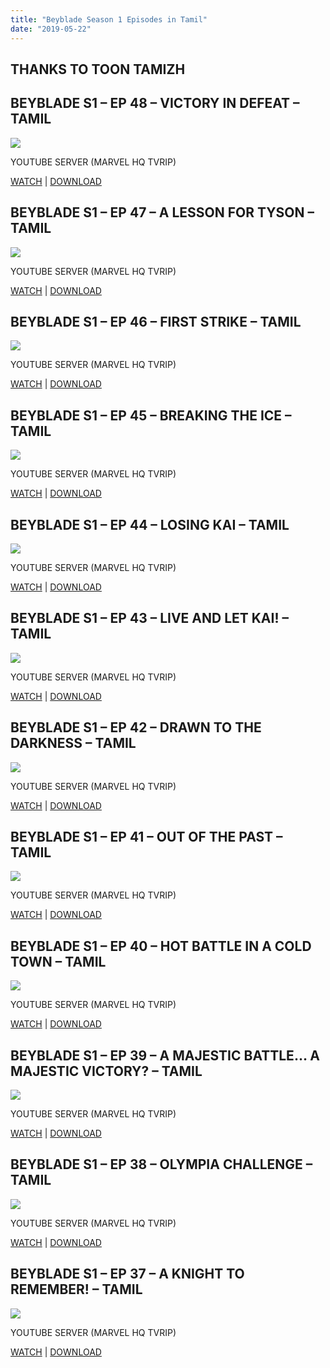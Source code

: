 ```yaml
---
title: "Beyblade Season 1 Episodes in Tamil"
date: "2019-05-22"
---
```


## THANKS TO TOON TAMIZH

## BEYBLADE S1 – EP 48 – VICTORY IN DEFEAT – TAMIL

[![](https://1.bp.blogspot.com/-ERAst889hR0/XGQanwg3OJI/AAAAAAAAA9A/-MQbAbES3Dshzn3Pj1S3I3SFO2a0XORfwCLcBGAs/s280/beyblade{8cd00c2b6371b4e82b2136421417e8ecb96b705ea6eb9720573582fbfe11734e}2BS1{8cd00c2b6371b4e82b2136421417e8ecb96b705ea6eb9720573582fbfe11734e}2B{8cd00c2b6371b4e82b2136421417e8ecb96b705ea6eb9720573582fbfe11734e}2Bep{8cd00c2b6371b4e82b2136421417e8ecb96b705ea6eb9720573582fbfe11734e}2B48.JPG)](https://1.bp.blogspot.com/-ERAst889hR0/XGQanwg3OJI/AAAAAAAAA9A/-MQbAbES3Dshzn3Pj1S3I3SFO2a0XORfwCLcBGAs/s1600/beyblade{8cd00c2b6371b4e82b2136421417e8ecb96b705ea6eb9720573582fbfe11734e}2BS1{8cd00c2b6371b4e82b2136421417e8ecb96b705ea6eb9720573582fbfe11734e}2B{8cd00c2b6371b4e82b2136421417e8ecb96b705ea6eb9720573582fbfe11734e}2Bep{8cd00c2b6371b4e82b2136421417e8ecb96b705ea6eb9720573582fbfe11734e}2B48.JPG)

YOUTUBE SERVER (MARVEL HQ TVRIP)

[WATCH](https://clk.ink/Wfof) | [DOWNLOAD](https://clk.ink/Wfof)

## BEYBLADE S1 – EP 47 – A LESSON FOR TYSON – TAMIL

[![](https://1.bp.blogspot.com/-tR2WT9DKGBA/XGQZpQsG_BI/AAAAAAAAA80/rLKUhq9cjtMBkZ6ugooW0cRdKuDWnwfcwCLcBGAs/s280/47a_lesson_for_tyson.jpg)](https://1.bp.blogspot.com/-tR2WT9DKGBA/XGQZpQsG_BI/AAAAAAAAA80/rLKUhq9cjtMBkZ6ugooW0cRdKuDWnwfcwCLcBGAs/s1600/47a_lesson_for_tyson.jpg)

YOUTUBE SERVER (MARVEL HQ TVRIP)

[WATCH](https://clk.ink/i6ZpyCnu) | [DOWNLOAD](https://clk.ink/i6ZpyCnu)

## BEYBLADE S1 – EP 46 – FIRST STRIKE – TAMIL

[![](https://2.bp.blogspot.com/-s8XGO0VHqEc/XGQZOc9t4xI/AAAAAAAAA8s/lG0Bp7r_WnsdBQUzwKxm3V6Znh9bqTXiACLcBGAs/s280/46first_srtike.jpg)](https://2.bp.blogspot.com/-s8XGO0VHqEc/XGQZOc9t4xI/AAAAAAAAA8s/lG0Bp7r_WnsdBQUzwKxm3V6Znh9bqTXiACLcBGAs/s1600/46first_srtike.jpg)

YOUTUBE SERVER (MARVEL HQ TVRIP)

[WATCH](https://clk.ink/tRxU67) | [DOWNLOAD](https://clk.ink/tRxU67)

## BEYBLADE S1 – EP 45 – BREAKING THE ICE – TAMIL

[![](https://1.bp.blogspot.com/-204Kz-rs9yE/XGQYEl4MLXI/AAAAAAAAA8g/tHrN3Zp-IDYSNyhABpH9IGI-iUu39STfACLcBGAs/s280/45breaking_the_ice.jpg)](https://1.bp.blogspot.com/-204Kz-rs9yE/XGQYEl4MLXI/AAAAAAAAA8g/tHrN3Zp-IDYSNyhABpH9IGI-iUu39STfACLcBGAs/s1600/45breaking_the_ice.jpg)

YOUTUBE SERVER (MARVEL HQ TVRIP)

[WATCH](https://clk.ink/9Wu23MA) | [DOWNLOAD](https://clk.ink/9Wu23MA)

## BEYBLADE S1 – EP 44 – LOSING KAI – TAMIL

[![](https://2.bp.blogspot.com/-BdECG-QMFR4/XGQXnWQMaMI/AAAAAAAAA8Y/xCUq7Lmw2B4lxnBtHCK2nGtgW7uXX7r5gCLcBGAs/s280/44losing_kai.jpg)](https://2.bp.blogspot.com/-BdECG-QMFR4/XGQXnWQMaMI/AAAAAAAAA8Y/xCUq7Lmw2B4lxnBtHCK2nGtgW7uXX7r5gCLcBGAs/s1600/44losing_kai.jpg)

YOUTUBE SERVER (MARVEL HQ TVRIP)

[WATCH](https://clk.ink/Fioa) | [DOWNLOAD](https://clk.ink/Fioa)

## BEYBLADE S1 – EP 43 – LIVE AND LET KAI! – TAMIL

[![](https://3.bp.blogspot.com/-AYECe-tDBmk/XGQXIhWmh_I/AAAAAAAAA8Q/NjeQlvPpPkEAp0srR7oUyt9MrPvkqPrPwCLcBGAs/s280/43live_and_let_kai.jpg)](https://3.bp.blogspot.com/-AYECe-tDBmk/XGQXIhWmh_I/AAAAAAAAA8Q/NjeQlvPpPkEAp0srR7oUyt9MrPvkqPrPwCLcBGAs/s1600/43live_and_let_kai.jpg)

YOUTUBE SERVER (MARVEL HQ TVRIP)

[WATCH](https://clk.ink/fB3dJ) | [DOWNLOAD](https://clk.ink/fB3dJ)

## BEYBLADE S1 – EP 42 – DRAWN TO THE DARKNESS – TAMIL

[![](https://4.bp.blogspot.com/-68jy8c0Q85k/XGQWnnHzzJI/AAAAAAAAA8I/VDPBzRYVNCIGSdBcB8ZQx_mzeBs-VMTaQCLcBGAs/s280/42drawn_to_the_darkness.jpg)](https://4.bp.blogspot.com/-68jy8c0Q85k/XGQWnnHzzJI/AAAAAAAAA8I/VDPBzRYVNCIGSdBcB8ZQx_mzeBs-VMTaQCLcBGAs/s1600/42drawn_to_the_darkness.jpg)

YOUTUBE SERVER (MARVEL HQ TVRIP)

[WATCH](https://clk.ink/dWDPbMEd) | [DOWNLOAD](https://clk.ink/dWDPbMEd)

## BEYBLADE S1 – EP 41 – OUT OF THE PAST – TAMIL

[![](https://2.bp.blogspot.com/-7liIzzz7jeo/XGQWJI4e2BI/AAAAAAAAA8A/o2z18kx3miA2M46ADa0V1KJdZZNJxHqpACLcBGAs/s280/41out_of_the_past.jpg)](https://2.bp.blogspot.com/-7liIzzz7jeo/XGQWJI4e2BI/AAAAAAAAA8A/o2z18kx3miA2M46ADa0V1KJdZZNJxHqpACLcBGAs/s1600/41out_of_the_past.jpg)

YOUTUBE SERVER (MARVEL HQ TVRIP)

[WATCH](https://clk.ink/wWw0) | [DOWNLOAD](https://clk.ink/wWw0)

## BEYBLADE S1 – EP 40 – HOT BATTLE IN A COLD TOWN – TAMIL

[![](https://3.bp.blogspot.com/-2SBOSrmqirI/XGQVkVRrHeI/AAAAAAAAA70/rSPEGVAMyw4fPZEFqw-XAciX9fa7qWMxwCLcBGAs/s280/40hot_battle_in_a_cold_town.jpg)](https://3.bp.blogspot.com/-2SBOSrmqirI/XGQVkVRrHeI/AAAAAAAAA70/rSPEGVAMyw4fPZEFqw-XAciX9fa7qWMxwCLcBGAs/s1600/40hot_battle_in_a_cold_town.jpg)

YOUTUBE SERVER (MARVEL HQ TVRIP)

[WATCH](https://clk.ink/QFXHH) | [DOWNLOAD](https://clk.ink/QFXHH)

## BEYBLADE S1 – EP 39 – A MAJESTIC BATTLE… A MAJESTIC VICTORY? – TAMIL

[![](https://1.bp.blogspot.com/-rvHvw6khp60/XGQU2t2lEDI/AAAAAAAAA7s/9EzQ21Lb7uY5AWDraXP7uXWskJgLcKq3ACLcBGAs/s280/39a_majestic_battle_a_majestic_victory.jpg)](https://1.bp.blogspot.com/-rvHvw6khp60/XGQU2t2lEDI/AAAAAAAAA7s/9EzQ21Lb7uY5AWDraXP7uXWskJgLcKq3ACLcBGAs/s1600/39a_majestic_battle_a_majestic_victory.jpg)

YOUTUBE SERVER (MARVEL HQ TVRIP)

[WATCH](https://clk.ink/OJRe5j) | [DOWNLOAD](https://clk.ink/OJRe5j)

## BEYBLADE S1 – EP 38 – OLYMPIA CHALLENGE – TAMIL

[![](https://3.bp.blogspot.com/-IDpuVzMdVZc/XGQUMgRdM9I/AAAAAAAAA7g/BUJVApH4OmkO8wydxu-UlfTilKXV9aBdACLcBGAs/s280/38olympia_challenge.jpg)](https://3.bp.blogspot.com/-IDpuVzMdVZc/XGQUMgRdM9I/AAAAAAAAA7g/BUJVApH4OmkO8wydxu-UlfTilKXV9aBdACLcBGAs/s1600/38olympia_challenge.jpg)

YOUTUBE SERVER (MARVEL HQ TVRIP)

[WATCH](https://clk.ink/qFiJb) | [DOWNLOAD](https://clk.ink/qFiJb)

## BEYBLADE S1 – EP 37 – A KNIGHT TO REMEMBER! – TAMIL

[![](https://2.bp.blogspot.com/-rni_fuonbtg/XGQTbf9FTXI/AAAAAAAAA7Y/T6xP-4L-JTE5cnv9_iTBXKwAnzqbldt4gCLcBGAs/s280/37a_knight_to_remember.jpg)](https://2.bp.blogspot.com/-rni_fuonbtg/XGQTbf9FTXI/AAAAAAAAA7Y/T6xP-4L-JTE5cnv9_iTBXKwAnzqbldt4gCLcBGAs/s1600/37a_knight_to_remember.jpg)

YOUTUBE SERVER (MARVEL HQ TVRIP)

[WATCH](https://clk.ink/r1G2) | [DOWNLOAD](https://clk.ink/r1G2)
